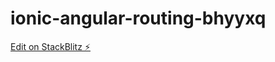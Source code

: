 # ionic-angular-routing-bhyyxq

[Edit on StackBlitz ⚡️](https://stackblitz.com/edit/ionic-angular-routing-bhyyxq)